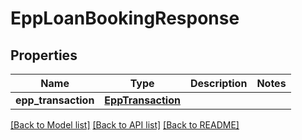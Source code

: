 # EppLoanBookingResponse

## Properties
Name | Type | Description | Notes
------------ | ------------- | ------------- | -------------
**epp_transaction** | [**EppTransaction**](EppTransaction.md) |  | 

[[Back to Model list]](../README.md#documentation-for-models) [[Back to API list]](../README.md#documentation-for-api-endpoints) [[Back to README]](../README.md)

